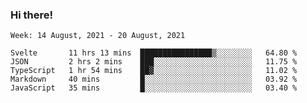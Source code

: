 ### Hi there!

<!--START_SECTION:waka-->
```text
Week: 14 August, 2021 - 20 August, 2021

Svelte       11 hrs 13 mins  ████████████████▒░░░░░░░░   64.80 % 
JSON         2 hrs 2 mins    ███░░░░░░░░░░░░░░░░░░░░░░   11.75 % 
TypeScript   1 hr 54 mins    ██▓░░░░░░░░░░░░░░░░░░░░░░   11.02 % 
Markdown     40 mins         █░░░░░░░░░░░░░░░░░░░░░░░░   03.92 % 
JavaScript   35 mins         █░░░░░░░░░░░░░░░░░░░░░░░░   03.40 % 
```
<!--END_SECTION:waka-->
